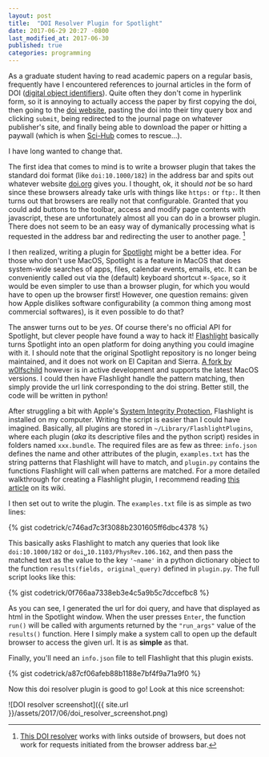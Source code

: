 ```yaml
---
layout: post
title:  "DOI Resolver Plugin for Spotlight"
date: 2017-06-29 20:27 -0800
last_modified_at: 2017-06-30
published: true
categories: programming
---
```


As a graduate student having to read academic papers on a regular basis, frequently have I encountered references to journal articles in the form of DOI ([digital object identifiers][wiki_doi]). Quite often they don't come in hyperlink form, so it is annoying to actually access the paper by first copying the doi, then going to the [doi website][doi], pasting the doi into their tiny query box and clicking `submit`, being redirected to the journal page on whatever publisher's site, and finally being able to download the paper or hitting a paywall (which is when [Sci-Hub][scihub] comes to rescue...). 

I have long wanted to change that. 

<!--more-->

The first idea that comes to mind is to write a browser plugin that takes the standard doi format (like `doi:10.1000/182`) in the address bar and spits out whatever website [doi.org][doi] gives you. I thought, ok, it should *not* be so hard since these browsers already take urls with things like `https:` or `ftp:`. It then turns out that browsers are really not that configurable. Granted that you could add buttons to the toolbar, access and modify page contents with javascript, these are unfortunately almost all you can do in a browser plugin. There does not seem to be an easy way of dymanically processing what is requested in the address bar and redirecting the user to another page. [^note]

I then realized, writing a plugin for [Spotlight][wiki_spotlight] might be a better idea. For those who don't use MacOS, Spotlight is a feature in MacOS that does system-wide searches of apps, files, calendar events, emails, etc. It can be conveniently called out via the (default) keyboard shortcut `⌘-Space`, so it would be even simpler to use than a browser plugin, for which you would have to open up the browser first! However, one question remains: given how Apple dislikes software configurability (a common thing among most commercial softwares), is it even possible to do that?

The answer turns out to be *yes*. Of course there's no official API for Spotlight, but clever people have found a way to hack it! [Flashlight][flashlight] basically turns Spotlight into an open platform for doing anything you could imagine with it. I should note that the original Spotlight repository is no longer being maintained, and it does not work on El Capitan and Sierra. [A fork by w0lfschild][flashlight_fork] however is in active development and supports the latest MacOS versions. I could then have Flashlight handle the pattern matching, then simply provide the url link corresponding to the doi string. Better still, the code will be written in python!

After struggling a bit with Apple's [System Integrity Protection][wiki_sip], Flashlight is installed on my computer. Writing the script is easier than I could have imagined. Basically, all plugins are stored in `~/Library/FlashlightPlugins`, where each plugin (*aka* its descriptive files and the python script) resides in folders named `xxx.bundle`. The required files are as few as three: `info.json` defines the name and other attributes of the plugin, `examples.txt` has the string patterns that Flashlight will have to match, and `plugin.py` contains the functions Flashlight will call when patterns are matched. For a more detailed walkthrough for creating a Flashlight plugin, I recommend reading [this article][plugin_example] on its wiki. 

I then set out to write the plugin. The `examples.txt` file is as simple as two lines:

{% gist codetrick/c746ad7c3f3088b2301605ff6dbc4378 %}

This basically asks Flashlight to match any queries that look like `doi:10.1000/182` or `doi␣10.1103/PhysRev.106.162`, and then pass the matched text as the value to the key `'~name'` in a python dictionary object to the function `results(fields, original_query)` defined in `plugin.py`. The full script looks like this:

{% gist codetrick/0f766aa7338eb3e4c5a9b5c7dccefbc8 %}

As you can see, I generated the url for doi query, and have that displayed as html in the Spotlight window. When the user presses `Enter`, the function `run()` will be called with arguments returned by the `"run_args"` value of the `results()` function. Here I simply make a system call to open up the default browser to access the given url. It is as **simple** as that. 

Finally, you'll need an `info.json` file to tell Flashlight that this plugin exists. 

{% gist codetrick/a87cf06afeb88b1188e7bf4f9a71a9f0 %}

Now this doi resolver plugin is good to go! Look at this nice screenshot:

![DOI resolver screenshot]({{ site.url }}/assets/2017/06/doi_resolver_screenshot.png)

[^note]: [This DOI resolver](http://manumitting.com/tools/OpenDOI/) works with links outside of browsers, but does not work for requests initiated from the browser address bar. 

[doi]: https://doi.org
[wiki_spotlight]: https://en.wikipedia.org/wiki/Spotlight_(software)
[wiki_doi]: https://en.wikipedia.org/wiki/Digital_object_identifier
[scihub]: http://sci-hub.org
[flashlight]: http://flashlight.nateparrott.com
[flashlight_fork]: https://github.com/w0lfschild/Flashlight
[wiki_sip]: https://en.wikipedia.org/wiki/System_Integrity_Protection
[plugin_example]: https://github.com/nate-parrott/Flashlight/wiki/Creating-a-Plugin
